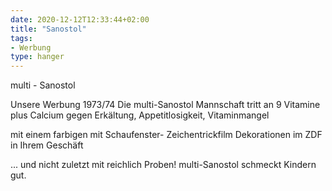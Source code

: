 ```yaml
---
date: 2020-12-12T12:33:44+02:00
title: "Sanostol"
tags:
- Werbung
type: hanger
---
```

multi - Sanostol

Unsere Werbung 1973/74
Die multi-Sanostol Mannschaft tritt an
9 Vitamine plus Calcium
gegen Erkältung, Appetitlosigkeit,
Vitaminmangel

mit einem farbigen             mit Schaufenster-
Zeichentrickfilm               Dekorationen
im ZDF                         in Ihrem Geschäft

... und nicht zuletzt mit reichlich Proben!
multi-Sanostol schmeckt Kindern gut.
